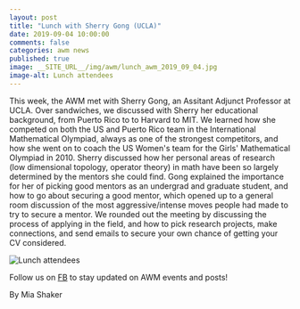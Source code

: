 ```yaml
---
layout: post
title: "Lunch with Sherry Gong (UCLA)"
date: 2019-09-04 10:00:00
comments: false
categories: awm news
published: true
image: __SITE_URL__/img/awm/lunch_awm_2019_09_04.jpg
image-alt: Lunch attendees
---
```


This week, the AWM met with Sherry Gong, an Assitant Adjunct Professor at UCLA. Over sandwiches, we discussed with Sherry her educational 
background, from Puerto Rico to to Harvard to MIT. We learned how she competed on both the US and Puerto Rico team in the International 
Mathematical Olympiad, always as one of the strongest competitors, and how she went on to coach the US Women's team for the Girls' 
Mathematical Olympiad in 2010. Sherry discussed how her personal areas of research (low dimensional topology, operator theory) in math have
been so largely determined by the mentors she could find. Gong explained the importance for her of picking good mentors as an undergrad and
graduate student, and how to go about securing a good mentor, which opened up to a general room discussion of the most aggressive/intense 
moves people had made to try to secure a mentor. We rounded out the meeting by discussing the process of applying in the field, and how to 
pick research projects, make connections, and send emails to secure your own chance of getting your CV considered.

<img src="{{site.url}}/img/awm/lunch_awm_2019_09_04.jpg" alt="Lunch attendees" style="max-width:70%">
 
Follow us on [FB](https://www.facebook.com/AWMatUva) to stay updated on AWM events and posts!
 
By Mia Shaker
